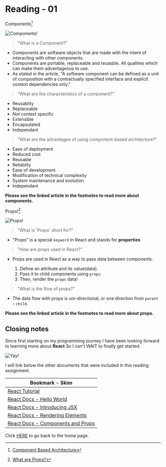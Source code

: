 # Reading - 01

Components[^1]

![Components!](https://encrypted-tbn0.gstatic.com/images?q=tbn:ANd9GcQpe6vqmq1-YfYUQ1spXtd9-d70DTxq1aADEw&usqp=CAU)

>"What is a Component?"

- Components are software objects that are made with the intent of interacting with other components.
- Components are portable, replaceable and reuasble.  All qualities which can make them advantageous to use.
- As stated in the article, "A software component can be defined as a unit of composition with a contractually specified interface and explicit context dependencies only."

>"What are the characteristics of a component?"

- Reusablity 
- Replaceable
- _Not_ context specific
- Extensible
- Encapsulated
- Independant

> "What are the advantages of using component-based architecture?"

- Ease of deployment
- Reduced cost
- Reusable
- Reliablity
- Ease of development
- Modification of technical complexity
- System maintenance and evolution
- Independant

**Please see the linked article in the footnotes to read more about components.**

Props![^2]

![Props!](https://encrypted-tbn0.gstatic.com/images?q=tbn:ANd9GcR1DlG9NU4DzDFGV4r4j-ArEuHUxTa1aMhGtg&usqp=CAU)

> "What is 'Props' short for?"

- "Props" is a special `keyword` in React and stands for **properties**

> "How are props used in React?"

- Props are used in React as a way to pass data between components.

  1. Define an attribute and its value(data).
  2. Pass it to child components using `props`
  3. Then, render the `props` data!

> "What is the flow of props?"

- The data flow with props is uni-directional, or one direction from `parent` - `child`.

**Please see the linked article in the footnotes to read more about props.**

## Closing notes

Since first starting on my programming journey I have been looking forward to learning more about **React** So I can't WAIT to finally get started.  

![Yay!](https://encrypted-tbn0.gstatic.com/images?q=tbn:ANd9GcTMh1J-zswqEDHJJsABvCHXmjeEqUlKgDNs0g&usqp=CAU)

I will link below the other documents that were included in this reading assignment.

| Bookmark - Skim |
|---|
|[React Tutorial](https://reactjs.org/tutorial/tutorial.html)|
| [React Docs - Hello World](https://reactjs.org/docs/hello-world.html) |
| [React Docs - Introducing JSX](https://reactjs.org/docs/introducing-jsx.html) |
| [React Docs - Rendering Elements](https://reactjs.org/docs/rendering-elements.html) |
| [React Docs - Components and Props](https://reactjs.org/docs/components-and-props.html) |

Click [HERE](README.md) to go back to the home page.

[^1]: [Component Based Architecture](https://www.tutorialspoint.com/software_architecture_design/component_based_architecture.htm)

[^2]: [What are Props?](https://itnext.io/what-is-props-and-how-to-use-it-in-react-da307f500da0)
